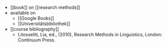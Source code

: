 - [[book]] on [[research methods]]
- available on
	- [[Google Books]]
	- [[Universitätsbibliothek]]
- [[course bibliography]]
	- Litosseliti, Lia, ed., (2010), Research Methods in Linguistics, London: Continuum Press.